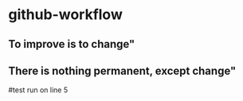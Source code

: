 # github-workflow
## To improve is to change"
## There is nothing permanent, except change"

#test run on line 5
